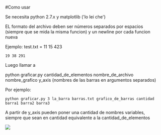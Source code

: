 #Como usar

Se necesita python 2.7.x y matplotlib ('lo lei che')

EL formato del archivo deben ser números separados por espacios (siempre que se mida la misma funcion) y un newline por cada funcion nueva

Ejemplo:
test.txt = 
	11 15 423
	
	19 38 291

Luego llamar a 

python graficar.py cantidad_de_elementos nombre_de_archivo nombre_grafico y_axis (nombres de las barras en argumentos separados)

Por ejemplo:

    python graficar.py 3 la_barra barras.txt grafico_de_barras cantidad  barra1 barra2 barra3

A partir de y_axis pueden poner una cantidad de nombres variables, siempre que sean en cantidad equivalente a la cantidad_de_elementos



![](http://i.imgur.com/wVLPxID.png)
